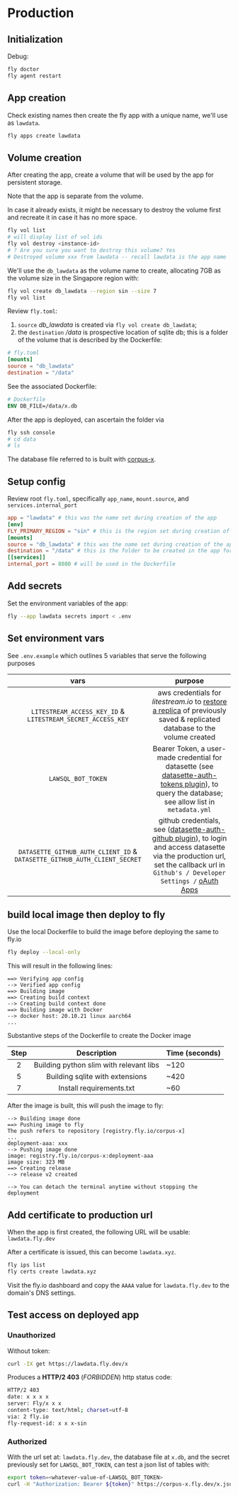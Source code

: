 # Production

## Initialization

Debug:

```sh
fly doctor
fly agent restart
```

## App creation

Check existing names then create the fly app with a unique name, we'll use as `lawdata`.

```sh
fly apps create lawdata
```

## Volume creation

After creating the app, create a volume that will be used by the app for persistent storage.

Note that the app is separate from the volume.

In case it already exists, it might be necessary to destroy the volume first and recreate it in case it has no more space.

```sh
fly vol list
# will display list of vol ids
fly vol destroy <instance-id>
# ? Are you sure you want to destroy this volume? Yes
# Destroyed volume xxx from lawdata -- recall lawdata is the app name
```

We'll use the `db_lawdata` as the volume name to create, allocating 7GB as the volume size in the Singapore region with:

```sh
fly vol create db_lawdata --region sin --size 7
fly vol list
```

Review `fly.toml`:

1. `source` _db_lawdata_ is created via `fly vol create db_lawdata`;
2. the `destination` _/data_ is prospective location of sqlite db; this is a folder of the volume
that is described by the Dockerfile:

```toml
# fly.toml
[mounts]
source = "db_lawdata"
destination = "/data"
```

See the associated Dockerfile:

```Dockerfile
# Dockerfile
ENV DB_FILE=/data/x.db
```

After the app is deployed, can ascertain the folder via

```sh
fly ssh console
# cd data
# ls
```

The database file referred to is built with [corpus-x](https://github.com/justmars/corpus-x).

## Setup config

Review root `fly.toml`, specifically `app_name`, `mount.source`, and `services.internal_port`

```toml
app = "lawdata" # this was the name set during creation of the app
[env]
FLY_PRIMARY_REGION = "sin" # this is the region set during creation of the app's volume
[mounts]
source = "db_lawdata" # this was the name set during creation of the app's volume; can verify this with fly volumes list
destination = "/data" # this is the folder to be created in the app for persistent storage, used in the Dockerfile
[[services]]
internal_port = 8080 # will be used in the Dockerfile
```

## Add secrets

Set the environment variables of the app:

```sh
fly --app lawdata secrets import < .env
```

## Set environment vars

See `.env.example` which outlines 5 variables that serve the following purposes

vars | purpose
:--:|:--:
`LITESTREAM_ACCESS_KEY_ID` & `LITESTREAM_SECRET_ACCESS_KEY` | aws credentials for _litestream.io_ to [restore a replica](/scripts/run.sh) of previously saved & replicated database to the volume created
 `LAWSQL_BOT_TOKEN` | Bearer Token, a user-made credential for datasette (see [datasette-auth-tokens plugin](https://github.com/simonw/datasette-auth-tokens)), to query the database; see allow list in `metadata.yml`
`DATASETTE_GITHUB_AUTH_CLIENT_ID` & `DATASETTE_GITHUB_AUTH_CLIENT_SECRET` | github credentials, see ([datasette-auth-github plugin](https://github.com/simonw/datasette-auth-github)), to login and access datasette via the production url, set the callback url in `Github's / Developer Settings /` [oAuth Apps](https://github.com/settings/developers)

## build local image then deploy to fly

Use the local Dockerfile to build the image before deploying the same to fly.io

```sh
fly deploy --local-only
```

This will result in the following lines:

```console
==> Verifying app config
--> Verified app config
==> Building image
==> Creating build context
--> Creating build context done
==> Building image with Docker
--> docker host: 20.10.21 linux aarch64
...
```

Substantive steps of the Dockerfile to create the Docker image

Step | Description | Time (seconds)
:--:|:--:|:--
2 | Building python slim with relevant libs | ~120
5 | Building sqlite with extensions | ~420
7 | Install requirements.txt | ~60

After the image is built, this will push the image to fly:

```console
--> Building image done
==> Pushing image to fly
The push refers to repository [registry.fly.io/corpus-x]
...
deployment-aaa: xxx
--> Pushing image done
image: registry.fly.io/corpus-x:deployment-aaa
image size: 323 MB
==> Creating release
--> release v2 created

--> You can detach the terminal anytime without stopping the deployment
```

## Add certificate to production url

When the app is first created, the following URL will be usable: `lawdata.fly.dev`

After a certificate is issued, this can become `lawdata.xyz`.

```sh
fly ips list
fly certs create lawdata.xyz
```

Visit the fly.io dashboard and copy the `AAAA` value for `lawdata.fly.dev` to the domain's DNS settings.

## Test access on deployed app

### Unauthorized

Without token:

```sh
curl -IX get https://lawdata.fly.dev/x
```

Produces a **HTTP/2 403** (_FORBIDDEN_) http status code:

```sh
HTTP/2 403
date: x x x x
server: Fly/x x x
content-type: text/html; charset=utf-8
via: 2 fly.io
fly-request-id: x x x-sin
```

### Authorized

With the url set at: `lawdata.fly.dev`, the database file at `x.db`, and the secret previously set for `LAWSQL_BOT_TOKEN`, can test a json list of tables with:

```sh
export token=<whatever-value-of-LAWSQL_BOT_TOKEN>
curl -H "Authorization: Bearer ${token}" https://corpus-x.fly.dev/x.json | jq
```
